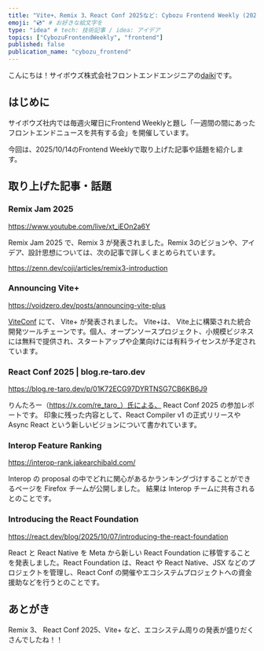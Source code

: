 ```yaml
---
title: "Vite+、Remix 3、React Conf 2025など: Cybozu Frontend Weekly (2025-10-14号)" # 目立ったニュースを選ぶ
emoji: "💿" # お好きな絵文字を
type: "idea" # tech: 技術記事 / idea: アイデア
topics: ["CybozuFrontendWeekly", "frontend"]
published: false
publication_name: "cybozu_frontend"
---
```


こんにちは！サイボウズ株式会社フロントエンドエンジニアの[daiki](https://x.com/k1tikurisu)です。

## はじめに

サイボウズ社内では毎週火曜日にFrontend Weeklyと題し「一週間の間にあったフロントエンドニュースを共有する会」を開催しています。

今回は、2025/10/14のFrontend Weeklyで取り上げた記事や話題を紹介します。

## 取り上げた記事・話題

### Remix Jam 2025

https://www.youtube.com/live/xt_iEOn2a6Y

Remix Jam 2025 で、Remix 3 が発表されました。Remix 3のビジョンや、アイデア、設計思想については、次の記事で詳しくまとめられています。

https://zenn.dev/coji/articles/remix3-introduction

### Announcing Vite+

https://voidzero.dev/posts/announcing-vite-plus

[ViteConf](https://viteconf.amsterdam/) にて、 Vite+ が発表されました。
Vite+は、 Vite上に構築された統合開発ツールチェーンです。個人、オープンソースプロジェクト、小規模ビジネスには無料で提供され、スタートアップや企業向けには有料ライセンスが予定されています。

### React Conf 2025 | blog.re-taro.dev

https://blog.re-taro.dev/p/01K72ECG97DYRTNSG7CB6KB6J9

りんたろー（https://x.com/re_taro_）氏による、 React Conf 2025 の参加レポートです。
印象に残った内容として、React Compiler v1 の正式リリースや Async React という新しいビジョンについて書かれています。

### Interop Feature Ranking

https://interop-rank.jakearchibald.com/

Interop の proposal の中でどれに関心があるかランキングづけすることができるページを Firefox チームが公開しました。
結果は Interop チームに共有されるとのことです。

### Introducing the React Foundation

https://react.dev/blog/2025/10/07/introducing-the-react-foundation

React と React Native を Meta から新しい React Foundation に移管することを発表しました。React Foundation は、React や React Native、JSX などのプロジェクトを管理し、React Conf の開催やエコシステムプロジェクトへの資金援助などを行うとのことです。

## あとがき

Remix 3、 React Conf 2025、Vite+ など、エコシステム周りの発表が盛りだくさんでしたね！！
